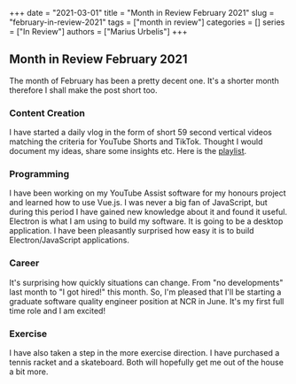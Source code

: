 +++
date = "2021-03-01"
title = "Month in Review February 2021"
slug = "february-in-review-2021"
tags = ["month in review"]
categories = []
series = ["In Review"]
authors = ["Marius Urbelis"]
+++

## Month in Review February 2021

The month of February has been a pretty decent one. It's a shorter month therefore I shall make the post short too.

### Content Creation

I have started a daily vlog in the form of short 59 second vertical videos matching the criteria for YouTube Shorts and TikTok. Thought I would document my ideas, share some insights etc. Here is the [playlist](https://www.youtube.com/playlist?list=PLl1XAaAAT3hdqeG6kQm_Pff969k8FxJCi).

### Programming

I have been working on my YouTube Assist software for my honours project and learned how to use Vue.js. I was never a big fan of JavaScript, but during this period I have gained new knowledge about it and found it useful. Electron is what I am using to build my software. It is going to be a desktop application. I have been pleasantly surprised how easy it is to build Electron/JavaScript applications.

### Career

It's surprising how quickly situations can change. From "no developments" last month to "I got hired!" this month. So, I'm pleased that I'll be starting a graduate software quality engineer position at NCR in June. It's my first full time role and I am excited!

### Exercise

I have also taken a step in the more exercise direction. I have purchased a tennis racket and a skateboard. Both will hopefully get me out of the house a bit more.
